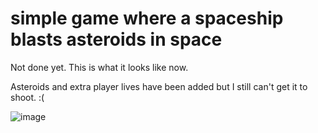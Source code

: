 # simple game where a spaceship blasts asteroids in space

Not done yet.
This is what it looks like now.

Asteroids and extra player lives have been added but I still can't get it to shoot. :(





![image](https://user-images.githubusercontent.com/85371257/126215464-eaecd3df-af90-4d5a-80cb-39f74b9973f8.png)
